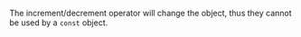 The increment/decrement operator will change the object, thus they cannot be used by a `const` object.
